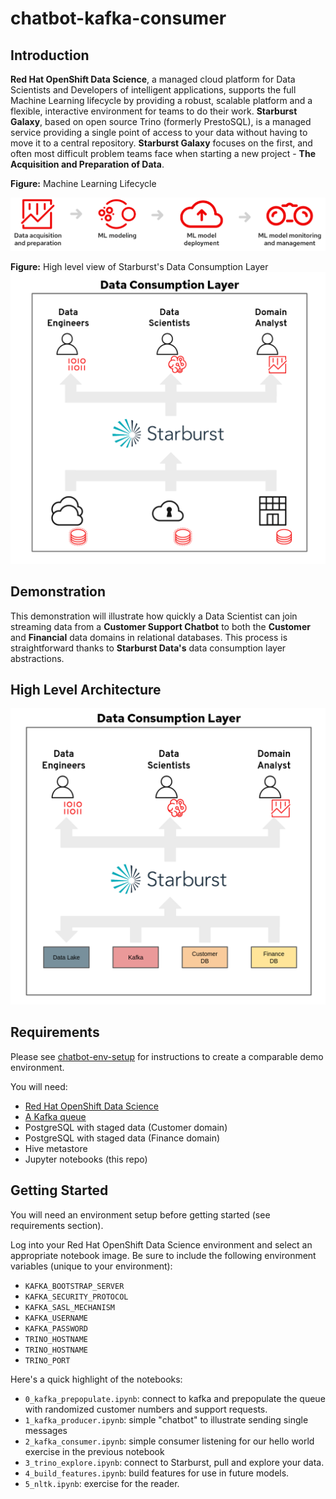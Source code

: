 # chatbot-kafka-consumer
## Introduction
**Red Hat OpenShift Data Science**, a managed cloud platform for Data Scientists
and Developers of intelligent applications, supports the full Machine Learning
lifecycle by providing a robust, scalable platform and a flexible, interactive
environment for teams to do their work. **Starburst Galaxy**, based on open
source Trino (formerly PrestoSQL), is a managed service providing a single point
of access to your data without having to move it to a central repository.
**Starburst Galaxy** focuses on the first, and often most difficult problem
teams face when starting a new project - **The Acquisition and Preparation of
Data**.

**Figure:** Machine Learning Lifecycle

![MLLC](support/ml-lifecycle-desktop.svg)

**Figure:** High level view of Starburst's Data Consumption Layer
![Consumption view](support/higher-level-arch.png)

## Demonstration
This demonstration will illustrate how quickly a Data Scientist can join
streaming data from a **Customer Support Chatbot** to both the **Customer** and
**Financial** data domains in relational databases. This process is
straightforward thanks to **Starburst Data's** data consumption layer
abstractions. 

## High Level Architecture 
![Data source view](support/high-level-arch.png)

## Requirements
Please see [chatbot-env-setup](https://github.com/keklundrh/chatbot-env-setup)
for instructions to create a comparable demo environment. 

You will need:
- [Red Hat OpenShift Data
  Science](https://www.redhat.com/en/technologies/cloud-computing/openshift/openshift-data-science)
- [A Kafka
  queue](https://www.redhat.com/en/technologies/cloud-computing/openshift/openshift-streams-for-apache-kafka)
- PostgreSQL with staged data (Customer domain)
- PostgreSQL with staged data (Finance domain)
- Hive metastore 
- Jupyter notebooks (this repo)  

## Getting Started
You will need an environment setup before getting started (see requirements
section). 

Log into your Red Hat OpenShift Data Science environment and select an
appropriate notebook image. Be sure to include the following environment
variables (unique to your environment):
- `KAFKA_BOOTSTRAP_SERVER`
- `KAFKA_SECURITY_PROTOCOL`
- `KAFKA_SASL_MECHANISM`
- `KAFKA_USERNAME`
- `KAFKA_PASSWORD`
- `TRINO_HOSTNAME`
- `TRINO_HOSTNAME`
- `TRINO_PORT`

Here's a quick highlight of the notebooks:
- `0_kafka_prepopulate.ipynb`:  connect to kafka and prepopulate the queue with
  randomized customer numbers and support requests.
- `1_kafka_producer.ipynb`: simple "chatbot" to illustrate sending single
  messages 
- `2_kafka_consumer.ipynb`: simple consumer listening for our hello world
  exercise in the previous notebook
- `3_trino_explore.ipynb`: connect to Starburst, pull and explore your data.
- `4_build_features.ipynb`: build features for use in future models.
- `5_nltk.ipynb`: exercise for the reader.
